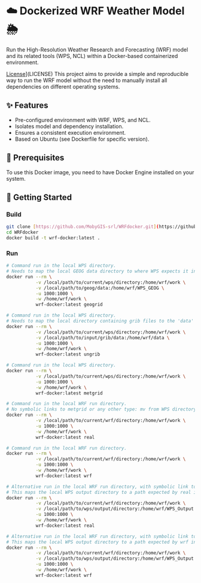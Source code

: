 # ☁️ Dockerized WRF Weather Model 🌦️

Run the High-Resolution Weather Research and Forecasting (WRF) model and its related tools (WPS, NCL) within a Docker-based containerized environment.

[License](https://img.shields.io/github/license/your-github-user/your-repo.svg)](LICENSE) This project aims to provide a simple and reproducible way to run the WRF model without the need to manually install all dependencies on different operating systems.

## ✨ Features

* Pre-configured environment with WRF, WPS, and NCL.
* Isolates model and dependency installation.
* Ensures a consistent execution environment.
* Based on Ubuntu (see Dockerfile for specific version).


## 🚀 Prerequisites

To use this Docker image, you need to have Docker Engine installed on your system.


## 🏁 Getting Started

### Build

```bash
git clone [https://github.com/MobyGIS-srl/WRFdocker.git](https://github.com/MobyGIS-srl/WRFdocker.git)
cd WRFdocker
docker build -t wrf-docker:latest .
```

### Run
```bash
# Command run in the local WPS directory.
# Needs to map the local GEOG data directory to where WPS expects it inside the container.
docker run --rm \
           -v /local/path/to/current/wps/directory:/home/wrf/work \
           -v /local/path/to/geog/data:/home/wrf/WPS_GEOG \
           -u 1000:1000 \
           -w /home/wrf/work \
           wrf-docker:latest geogrid

# Command run in the local WPS directory.
# Needs to map the local directory containing grib files to the 'data' directory in the container.
docker run --rm \
           -v /local/path/to/current/wps/directory:/home/wrf/work \
           -v /local/path/to/input/grib/data:/home/wrf/data \
           -u 1000:1000 \
           -w /home/wrf/work \
           wrf-docker:latest ungrib

# Command run in the local WPS directory.
docker run --rm \
           -v /local/path/to/current/wps/directory:/home/wrf/work \
           -u 1000:1000 \
           -w /home/wrf/work \
           wrf-docker:latest metgrid

# Command run in the local WRF run directory.
# No symbolic links to metgrid or any other type: mv from WPS directory and cp from run directory.
docker run --rm \
           -v /local/path/to/current/wrf/directory:/home/wrf/work \
           -u 1000:1000 \
           -w /home/wrf/work \
           wrf-docker:latest real

# Command run in the local WRF run directory.
docker run --rm \
           -v /local/path/to/current/wrf/directory:/home/wrf/work \
           -u 1000:1000 \
           -w /home/wrf/work \
           wrf-docker:latest wrf

# Alternative run in the local WRF run directory, with symbolic link to metgrid output.
# This maps the local WPS output directory to a path expected by real inside the container.
docker run --rm \
           -v /local/path/to/current/wrf/directory:/home/wrf/work \
           -v /local/path/to/wps/output/directory:/home/wrf/WPS_Output \
           -u 1000:1000 \
           -w /home/wrf/work \
           wrf-docker:latest real

# Alternative run in the local WRF run directory, with symbolic link to metgrid output.
# This maps the local WPS output directory to a path expected by wrf inside the container.
docker run --rm \
           -v /local/path/to/current/wrf/directory:/home/wrf/work \
           -v /local/path/to/wps/output/directory:/home/wrf/WPS_Output \
           -u 1000:1000 \
           -w /home/wrf/work \
           wrf-docker:latest wrf

```